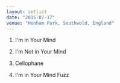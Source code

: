 ```yaml
---
layout: setlist
date: "2015-07-17"
venue: "Henham Park, Southwold, England"
---
```


 1. I'm in Your Mind

 2. I'm Not in Your Mind

 3. Cellophane

 4. I'm in Your Mind Fuzz



